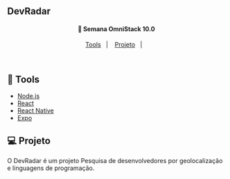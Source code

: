 ##  DevRadar

<h4 align="center">
  🚀 Semana OmniStack 10.0
</h4>

<p align="center">
  <a href="#rocket-Tools">Tools</a>&nbsp;&nbsp;&nbsp;|&nbsp;&nbsp;&nbsp;
  <a href="#-projeto">Projeto</a>&nbsp;&nbsp;&nbsp;|&nbsp;&nbsp;&nbsp;  
</p>

<br>

## :rocket: Tools

- [Node.js](https://nodejs.org/en/)
- [React](https://reactjs.org)
- [React Native](https://facebook.github.io/react-native/)
- [Expo](https://expo.io/)

## 💻 Projeto

O DevRadar é um projeto Pesquisa de desenvolvedores por geolocalização e linguagens de programação.

